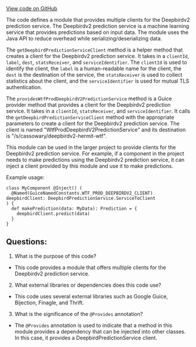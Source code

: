 [View code on GitHub](https://github.com/misbahsy/the-algorithm/follow-recommendations-service/common/src/main/scala/com/twitter/follow_recommendations/common/clients/deepbirdv2/DeepBirdV2PredictionServiceClientModule.scala)

The code defines a module that provides multiple clients for the Deepbirdv2 prediction service. The Deepbirdv2 prediction service is a machine learning service that provides predictions based on input data. The module uses the Java API to reduce overhead while serializing/deserializing data. 

The `getDeepbirdPredictionServiceClient` method is a helper method that creates a client for the Deepbirdv2 prediction service. It takes in a `clientId`, `label`, `dest`, `statsReceiver`, and `serviceIdentifier`. The `clientId` is used to identify the client, the `label` is a human-readable name for the client, the `dest` is the destination of the service, the `statsReceiver` is used to collect statistics about the client, and the `serviceIdentifier` is used for mutual TLS authentication. 

The `providesWtfProdDeepbirdV2PredictionService` method is a Guice provider method that provides a client for the Deepbirdv2 prediction service. It takes in a `clientId`, `statsReceiver`, and `serviceIdentifier`. It calls the `getDeepbirdPredictionServiceClient` method with the appropriate parameters to create a client for the Deepbirdv2 prediction service. The client is named "WtfProdDeepbirdV2PredictionService" and its destination is "/s/cassowary/deepbirdv2-hermit-wtf". 

This module can be used in the larger project to provide clients for the Deepbirdv2 prediction service. For example, if a component in the project needs to make predictions using the Deepbirdv2 prediction service, it can inject a client provided by this module and use it to make predictions. 

Example usage:

```
class MyComponent @Inject() (
  @Named(GuiceNamedConstants.WTF_PROD_DEEPBIRDV2_CLIENT) deepbirdClient: DeepbirdPredictionService.ServiceToClient
) {
  def makePrediction(data: MyData): Prediction = {
    deepbirdClient.predict(data)
  }
}
```
## Questions: 
 1. What is the purpose of this code?
- This code provides a module that offers multiple clients for the Deepbirdv2 prediction service.

2. What external libraries or dependencies does this code use?
- This code uses several external libraries such as Google Guice, Bijection, Finagle, and Thrift.

3. What is the significance of the `@Provides` annotation?
- The `@Provides` annotation is used to indicate that a method in this module provides a dependency that can be injected into other classes. In this case, it provides a DeepbirdPredictionService client.